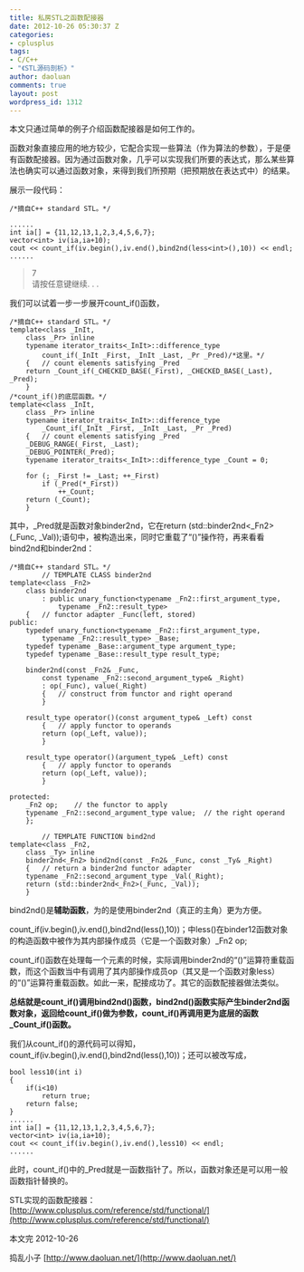 ```yaml
---
title: 私房STL之函数配接器
date: 2012-10-26 05:30:37 Z
categories:
- cplusplus
tags:
- C/C++
- "《STL源码剖析》"
author: daoluan
comments: true
layout: post
wordpress_id: 1312
---
```


本文只通过简单的例子介绍函数配接器是如何工作的。

函数对象直接应用的地方较少，它配合实现一些算法（作为算法的参数），于是便有函数配接器。因为通过函数对象，几乎可以实现我们所要的表达式，那么某些算法也确实可以通过函数对象，来得到我们所预期（把预期放在表达式中）的结果。

<!-- more -->

展示一段代码：


    /*摘自C++ standard STL。*/

    ......
    int ia[] = {11,12,13,1,2,3,4,5,6,7};
    vector<int> iv(ia,ia+10);
    cout << count_if(iv.begin(),iv.end(),bind2nd(less<int>(),10)) << endl;
    ......




<blockquote><p>7<br>
请按任意键继续. . .</p></blockquote>


我们可以试着一步一步展开count_if()函数，


    /*摘自C++ standard STL。*/
    template<class _InIt,
    	class _Pr> inline
    	typename iterator_traits<_InIt>::difference_type
    		count_if(_InIt _First, _InIt _Last, _Pr _Pred)/*这里。*/
    	{	// count elements satisfying _Pred
    	return _Count_if(_CHECKED_BASE(_First), _CHECKED_BASE(_Last), _Pred);
    	}
    /*count_if()的底层函数。*/
    template<class _InIt,
    	class _Pr> inline
    	typename iterator_traits<_InIt>::difference_type
    		_Count_if(_InIt _First, _InIt _Last, _Pr _Pred)
    	{	// count elements satisfying _Pred
    	_DEBUG_RANGE(_First, _Last);
    	_DEBUG_POINTER(_Pred);
    	typename iterator_traits<_InIt>::difference_type _Count = 0;

    	for (; _First != _Last; ++_First)
    		if (_Pred(*_First))
    			++_Count;
    	return (_Count);
    	}


其中，_Pred就是函数对象binder2nd，它在return (std::binder2nd<_Fn2>(_Func, _Val));语句中，被构造出来，同时它重载了“()”操作符，再来看看bind2nd和binder2nd：


    /*摘自C++ standard STL。*/
    		// TEMPLATE CLASS binder2nd
    template<class _Fn2>
    	class binder2nd
    		: public unary_function<typename _Fn2::first_argument_type,
    			typename _Fn2::result_type>
    	{	// functor adapter _Func(left, stored)
    public:
    	typedef unary_function<typename _Fn2::first_argument_type,
    		typename _Fn2::result_type> _Base;
    	typedef typename _Base::argument_type argument_type;
    	typedef typename _Base::result_type result_type;

    	binder2nd(const _Fn2& _Func,
    		const typename _Fn2::second_argument_type& _Right)
    		: op(_Func), value(_Right)
    		{	// construct from functor and right operand
    		}

    	result_type operator()(const argument_type& _Left) const
    		{	// apply functor to operands
    		return (op(_Left, value));
    		}

    	result_type operator()(argument_type& _Left) const
    		{	// apply functor to operands
    		return (op(_Left, value));
    		}

    protected:
    	_Fn2 op;	// the functor to apply
    	typename _Fn2::second_argument_type value;	// the right operand
    	};

    		// TEMPLATE FUNCTION bind2nd
    template<class _Fn2,
    	class _Ty> inline
    	binder2nd<_Fn2> bind2nd(const _Fn2& _Func, const _Ty& _Right)
    	{	// return a binder2nd functor adapter
    	typename _Fn2::second_argument_type _Val(_Right);
    	return (std::binder2nd<_Fn2>(_Func, _Val));
    	}


bind2nd()是**辅助函数**，为的是使用binder2nd（真正的主角）更为方便。

count_if(iv.begin(),iv.end(),bind2nd(less<int>(),10))；中less<int>()在binder12函数对象的构造函数中被作为其内部操作成员（它是一个函数对象）_Fn2 op;

count_if()函数在处理每一个元素的时候，实际调用binder2nd的“()”运算符重载函数，而这个函数当中有调用了其内部操作成员op（其又是一个函数对象less<int>）的“()”运算符重载函数。如此一来，配接成功了。其它的函数配接器做法类似。

**总结就是count_if()调用bind2nd()函数，bind2nd()函数实际产生binder2nd函数对象，返回给count_if()做为参数，count_if()再调用更为底层的函数_Count_if()函数。**

我们从count_if()的源代码可以得知，count_if(iv.begin(),iv.end(),bind2nd(less<int>(),10))；还可以被改写成，


    bool less10(int i)
    {
    	if(i<10)
    		return true;
    	return false;
    }
    ......
    int ia[] = {11,12,13,1,2,3,4,5,6,7};
    vector<int> iv(ia,ia+10);
    cout << count_if(iv.begin(),iv.end(),less10) << endl;
    ......


此时，count_if()中的_Pred就是一函数指针了。所以，函数对象还是可以用一般函数指针替换的。

STL实现的函数配接器：[http://www.cplusplus.com/reference/std/functional/](http://www.cplusplus.com/reference/std/functional/)

本文完 2012-10-26

捣乱小子 [http://www.daoluan.net/](http://www.daoluan.net/)
